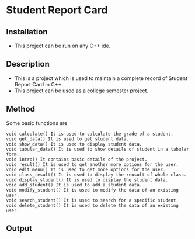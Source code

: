 # Student Report Card

## Installation
- This project can be run on any C++ ide.

## Description
- This is a project which is used to maintain a complete record of Student Report Card in C++.
- This project can be used as a college semester project.

## Method
Some basic functions are
```
void calculate() It is used to calculate the grade of a student.
void get_data() It is used to get student data.
void show_data() It is used to display student data.
void tabular_data() It is used to show details of student in a tabular form.
void intro() It contains basic details of the project.
void result() It is used to get another more options for the user.
void edit_menu() It is used to get more options for the user.
void class_result() It is used to display the reusult of whole class.
void display_student() It is used to display the student data.
void add_student() It is used to add a student data.
void modify_student() It is used to modify the data of an existing user.
void search_student() It is used to search for a specific student.
void delete_student() It is used to delete the data of an existing user.
```

## Output
